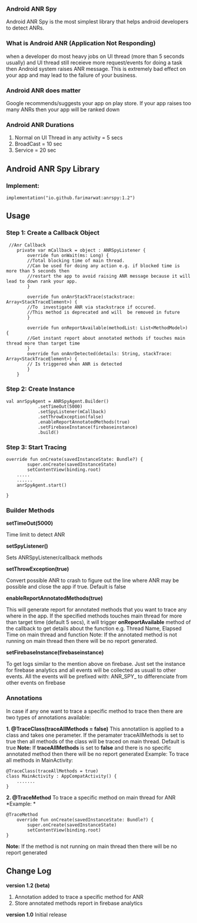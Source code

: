 ### Android ANR Spy
Android ANR Spy is the most simplest library that helps android developers to detect ANRs.

### What is Android ANR (Application Not Responding)
when a developer do most heavy jobs on UI thread (more than 5 seconds usually) and UI thread still receieve more request/events for doing a task then Android system raises ANR message. This is extremely bad effect on your app and may lead to the failure of your business.
### Android ANR does matter
Google recommends/suggests your app on play store. If your app raises too many ANRs then your app will be ranked down

### Android ANR Durations
1. Normal on UI Thread in any activity = 5 secs
2. BroadCast = 10 sec
3. Service = 20 sec

## Android ANR Spy Library
### Implement:

```
implementation("io.github.farimarwat:anrspy:1.2")
```
## Usage

### Step 1: Create a Callback Object
```
 //Anr Callback
    private var mCallback = object : ANRSpyListener {
        override fun onWait(ms: Long) {
		//Total blocking time of main thread. 
		//Can be used for doing any action e.g. if blocked time is more than 5 seconds then 
		//restart the app to avoid raising ANR message because it will lead to down rank your app.
        }

        override fun onAnrStackTrace(stackstrace: Array<StackTraceElement>) {
		//To  investigate ANR via stackstrace if occured.
		//This method is deprecated and will  be removed in future
        }

        override fun onReportAvailable(methodList: List<MethodModel>) {
		//Get instant report about annotated methods if touches main thread more than target time
        }
        override fun onAnrDetected(details: String, stackTrace: Array<StackTraceElement>) {
		// Is triggered when ANR is detected
        }
    }
```
### Step 2: Create Instance
```
val anrSpyAgent = ANRSpyAgent.Builder()
            .setTimeOut(5000)
            .setSpyListener(mCallback)
            .setThrowException(false)
            .enableReportAnnotatedMethods(true)
            .setFirebaseInstance(firebaseinstance)
            .build()
```
### Step 3: Start Tracing
```
override fun onCreate(savedInstanceState: Bundle?) {
        super.onCreate(savedInstanceState)
        setContentView(binding.root)
	.....
	......
	anrSpyAgent.start()
	
}

```

### Builder Methods

**setTimeOut(5000)**

Time limit to detect ANR

**setSpyListener()**

Sets ANRSpyListener/callback methods

**setThrowException(true)**

Convert possible ANR to crash to figure out the line where ANR may be possible and close the app if true. Default is false

**enableReportAnnotatedMethods(true)**

This will generate report for annotated methods that you want to trace any where in the app. If the specified methods touches main thread for more than target time (default 5 secs), it will trigger **onReportAvailable** method of the callback to get details about the function e.g. Thread Name, Elapsed Time on main thread and function
Note: If the annotated method is not running on main thread then there will  be no report generated. 

**setFirebaseInstance(firebaseinstance)**

To get logs similar to the mention above on firebase.
Just set the instance for firebase analytics and all events will be collected as usuall to other events.
All the events will be prefixed with: ANR_SPY_  to differenciate from other events on firebase

### Annotations
In case if any one want to trace a specific method to trace then there are two types of annotations available:

**1. @TraceClass(traceAllMethods = false)**
This annotatiion is applied to a class and takes one perameter. If the peramater traceAllMethods is set to true then all methods of the class will be traced on main thread. Default is true
**Note:** If **traceAllMethods** is set to **false** and there is no specific annotated method then there will be no report generated
Example: To trace all methods in MainActivity:
```
@TraceClass(traceAllMethods = true)
class MainActivity : AppCompatActivity() {
	.......
}
```

**2. @TraceMethod**
To trace a specific method on main thread for ANR
*Example: *
```
@TraceMethod
    override fun onCreate(savedInstanceState: Bundle?) {
        super.onCreate(savedInstanceState)
        setContentView(binding.root)
}
```
**Note:** If the method is not running on main thread then there will be no report generated

## Change Log
**version 1.2 (beta)**
1. Annotation added to trace a specific method for ANR
2. Store annotated methods report in firebase analytics

**version 1.0**
Initial release


